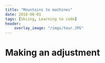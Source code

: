 ```yaml
---
title: "Mountains to machines"
date: 2018-06-01
tags: [Skiing, Learning to code]
header:
    overlay_image: "/imgs/tour.JPG"   
---
```

# Making an adjustment